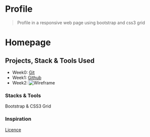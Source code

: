 # Profile

> Profile in a responsive web page using bootstrap and css3 grid

# Homepage 

## Projects, Stack & Tools Used

* Week0: [Git](https://github.com/LujiAnna/LujiAnna)
* Week1: [Github](https://lujianna.github.io/LujiAnna/)
* Week2: ![Wireframe](https://user-images.githubusercontent.com/45841105/85904154-54ca1380-b808-11ea-9daf-ce5cc44b0a75.png)


### Stacks & Tools 

Bootstrap & CSS3 Grid

### Inspiration

[Licence](LICENCE.txt)